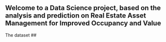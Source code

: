 ## Welcome to a Data Science project, based on the analysis and prediction on Real Estate Asset Management for Improved Occupancy and Value 

The dataset ##